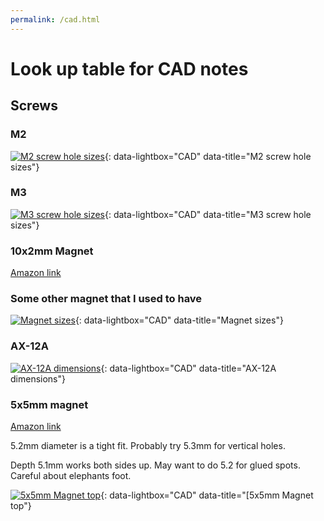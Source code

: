 ```yaml
---
permalink: /cad.html
---
```


# Look up table for CAD notes

## Screws

### M2

[![M2 screw hole sizes]({{site.url}}/images/CadLookUp/M2.PNG)]({{site.url}}/images/CadLookUp/M2.PNG){: data-lightbox="CAD" data-title="M2 screw hole sizes"}

### M3

[![M3 screw hole sizes]({{site.url}}/images/CadLookUp/M3.PNG)]({{site.url}}/images/CadLookUp/M3.PNG){: data-lightbox="CAD" data-title="M3 screw hole sizes"}

### 10x2mm Magnet

[Amazon link](https://smile.amazon.co.uk/gp/product/B06X977K8L)

### Some other magnet that I used to have

[![Magnet sizes]({{site.url}}/images/CadLookUp/Magnet.PNG)]({{site.url}}/images/CadLookUp/Magnet.PNG){: data-lightbox="CAD" data-title="Magnet sizes"}

### AX-12A

[![AX-12A dimensions]({{site.url}}/images/CadLookUp/AX-12A.PNG)]({{site.url}}/images/CadLookUp/AX-12A.PNG){: data-lightbox="CAD" data-title="AX-12A dimensions"}

### 5x5mm magnet

[Amazon link](https://smile.amazon.co.uk/gp/product/B0038A4MKI/)

5.2mm diameter is a tight fit. Probably try 5.3mm for vertical holes.

Depth 5.1mm works both sides up. May want to do 5.2 for glued spots. Careful about elephants foot.

[![5x5mm Magnet top]({{site.url}}/images/CadLookUp/5x5_magnet_top.png)]({{site.url}}/images/CadLookUp/5x5_magnet_top.png){: data-lightbox="CAD" data-title="[5x5mm Magnet top"}
